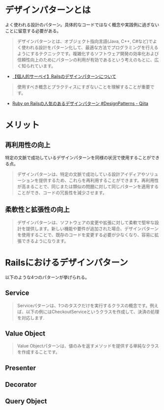 # デザインパターンとは
よく使われる設計のパターン。具体的なコードではなく概念や実践例に過ぎないことに留意する必要がある。

> デザインパターンとは、オブジェクト指向言語(Java, C++, C#など)でよく使われる設計をパターン化して、最適な方法でプログラミングを行えるようにするテクニックです。複雑化するソフトウェア開発の効率化および信頼性向上のためにパターンの利用が有効であるという考えのもとに、広く知られています。
- [【個人的サーベイ】Railsのデザインパターンについて](https://zenn.dev/adverdest/articles/0aaecc6173b3aa)

> 使用すべき概念とプラクティスにすぎないことを理解することが重要です。
- [Ruby on Railsの人気のあるデザインパターン #DesignPatterns - Qiita](https://qiita.com/vudoan/items/4a70a819f323f7ac524a)


# メリット
## 再利用性の向上
特定の文脈で成功しているデザインパターンを同様の状況で使用することができる点。
> デザインパターンは、特定の文脈で成功している設計アイディアやソリューションを提供するため、これらを再利用することができます。再利用性が高まることで、同じまたは類似の問題に対して同じパターンを適用することができ、コードの冗長性を減少させます。

## 柔軟性と拡張性の向上
> デザインパターンは、ソフトウェアの変更や拡張に対して柔軟で堅牢な設計を提供します。新しい機能や要件が追加された場合、デザインパターンを使用することで、既存のコードを変更する必要が少なくなり、容易に拡張できるようになります。

# Railsにおけるデザインパターン
以下のような4つのパターンが挙げられる。

## Service
> Serviceパターンは、1つのタスクだけを実行するクラスの概念です。例えば、以下の例にはCheckoutServiceというクラスを作成して、決済の処理を対応します.
>
## Value Object
> Value Objectパターンは、値のみを返すメソッドを提供する単純なクラスを作成することです。

## Presenter
## Decorator
## Query Object


